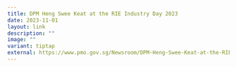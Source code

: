 ```yaml
---
title: DPM Heng Swee Keat at the RIE Industry Day 2023
date: 2023-11-01
layout: link
description: ""
image: ""
variant: tiptap
external: https://www.pmo.gov.sg/Newsroom/DPM-Heng-Swee-Keat-at-the-RIE-Industry-Day-2023
---
```

